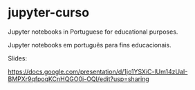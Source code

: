 # jupyter-curso


Jupyter notebooks in Portuguese for educational purposes. 


Jupyter notebooks em português para fins educacionais. 


Slides: 

https://docs.google.com/presentation/d/1jo1YSXiC-lUm14zUaI-BMPXr9qfpoqKCnHQGO0i-OQI/edit?usp=sharing 

